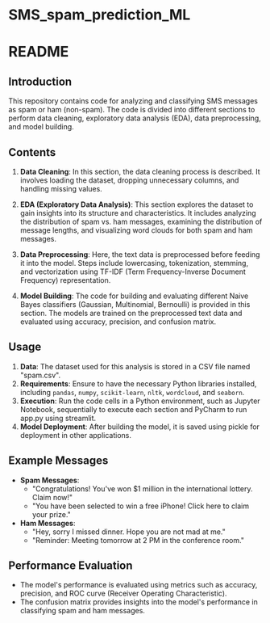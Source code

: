 # SMS_spam_prediction_ML

# README

## Introduction
This repository contains code for analyzing and classifying SMS messages as spam or ham (non-spam). The code is divided into different sections to perform data cleaning, exploratory data analysis (EDA), data preprocessing, and model building.

## Contents
1. **Data Cleaning**: In this section, the data cleaning process is described. It involves loading the dataset, dropping unnecessary columns, and handling missing values.

2. **EDA (Exploratory Data Analysis)**: This section explores the dataset to gain insights into its structure and characteristics. It includes analyzing the distribution of spam vs. ham messages, examining the distribution of message lengths, and visualizing word clouds for both spam and ham messages.

3. **Data Preprocessing**: Here, the text data is preprocessed before feeding it into the model. Steps include lowercasing, tokenization, stemming, and vectorization using TF-IDF (Term Frequency-Inverse Document Frequency) representation.

4. **Model Building**: The code for building and evaluating different Naive Bayes classifiers (Gaussian, Multinomial, Bernoulli) is provided in this section. The models are trained on the preprocessed text data and evaluated using accuracy, precision, and confusion matrix.

## Usage
1. **Data**: The dataset used for this analysis is stored in a CSV file named "spam.csv".
2. **Requirements**: Ensure to have the necessary Python libraries installed, including `pandas`, `numpy`, `scikit-learn`, `nltk`, `wordcloud`, and `seaborn`.
3. **Execution**: Run the code cells in a Python environment, such as Jupyter Notebook, sequentially to execute each section and PyCharm to run app.py using streamlit.
4. **Model Deployment**: After building the model, it is saved using pickle for deployment in other applications.

## Example Messages
- **Spam Messages**:
  - "Congratulations! You've won $1 million in the international lottery. Claim now!"
  - "You have been selected to win a free iPhone! Click here to claim your prize."
- **Ham Messages**:
  - "Hey, sorry I missed dinner. Hope you are not mad at me."
  - "Reminder: Meeting tomorrow at 2 PM in the conference room."

## Performance Evaluation
- The model's performance is evaluated using metrics such as accuracy, precision, and ROC curve (Receiver Operating Characteristic).
- The confusion matrix provides insights into the model's performance in classifying spam and ham messages.
